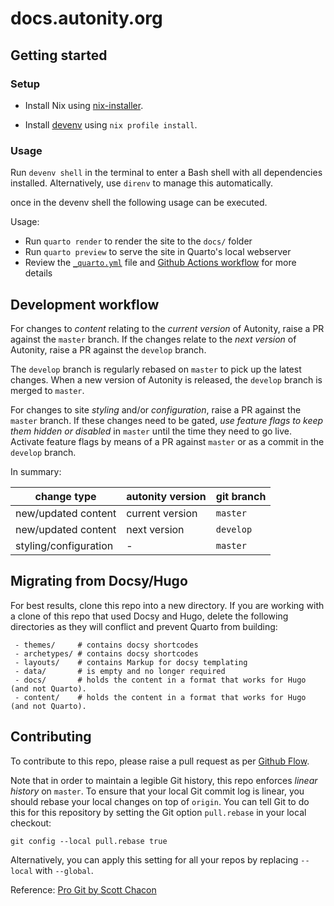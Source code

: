 # docs.autonity.org

## Getting started

### Setup

- Install Nix using [nix-installer](https://zero-to-nix.com/start/install).

- Install [devenv](https://devenv.sh/getting-started/#__tabbed_2_2) using
  `nix profile install`.

### Usage

Run `devenv shell` in the terminal to enter a Bash shell with all dependencies
installed. Alternatively, use `direnv` to manage this automatically.

once in the devenv shell the following usage can be executed.

Usage:
- Run `quarto render` to render the site to the `docs/` folder
- Run `quarto preview` to serve the site in Quarto's local webserver
- Review the [`_quarto.yml`](_quarto.yml) file and [Github Actions workflow](.github/workflows/gh-pages.yml) for more details

## Development workflow

For changes to *content* relating to the *current version* of Autonity, raise a PR against the `master` branch. If the changes relate to the *next version* of Autonity, raise a PR against the `develop` branch.

The `develop` branch is regularly rebased on `master` to pick up the latest changes. When a new version of Autonity is released, the `develop` branch is merged to `master`.

For changes to site *styling* and/or *configuration*, raise a PR against the `master` branch. If these changes need to be gated, _use feature flags to keep them hidden or disabled_ in `master` until the time they need to go live. Activate feature flags by means of a PR against `master` or as a commit in the `develop` branch.

In summary:

| change type | autonity version | git branch |
|-|-|-|
| new/updated content | current version | `master` |
| new/updated content | next version | `develop` |
| styling/configuration | - | `master` |

## Migrating from Docsy/Hugo

For best results, clone this repo into a new directory. If you are working with a clone of this repo that used Docsy and Hugo, delete the following directories as they will conflict and prevent Quarto from building:

``` env
 - themes/     # contains docsy shortcodes
 - archetypes/ # contains docsy shortcodes
 - layouts/    # contains Markup for docsy templating
 - data/       # is empty and no longer required
 - docs/       # holds the content in a format that works for Hugo (and not Quarto).
 - content/    # holds the content in a format that works for Hugo (and not Quarto). 
```

## Contributing

To contribute to this repo, please raise a pull request as per [Github Flow](https://docs.github.com/en/get-started/quickstart/github-flow).

Note that in order to maintain a legible Git history, this repo enforces _linear history_ on `master`. To ensure that your local Git commit log is linear, you should rebase your local changes on top of `origin`. You can tell Git to do this for this repository by setting the Git option `pull.rebase` in your local checkout:

```
git config --local pull.rebase true
```

Alternatively, you can apply this setting for all your repos by replacing `--local` with `--global`.

Reference: [Pro Git by Scott Chacon](https://git-scm.com/book/en/v2)
